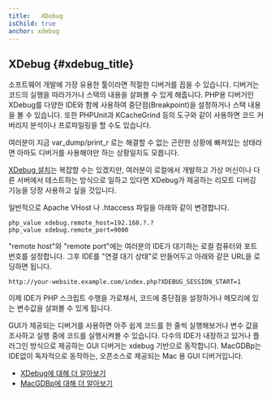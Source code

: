 ```yaml
---
title:   XDebug
isChild: true
anchor: xdebug
---
```


## XDebug {#xdebug_title}

소프트웨어 개발에 가장 유용한 툴이라면 적절한 디버거를 꼽을 수 있습니다. 디버거는 코드의 실행을 따라가거나 스택의 내용을 살펴볼 수 있게 해줍니다.
PHP용 디버거인 XDebug를 다양한 IDE와 함께 사용하여 중단점(Breakpoint)을 설정하거나 스택 내용을 볼 수 있습니다.
또한 PHPUnit과 KCacheGrind 등의 도구와 같이 사용하면 코드 커버리지 분석이나 프로파일링을 할 수도 있습니다.

여러분이 지금 var_dump/print_r 로는 해결할 수 없는 곤란한 상황에 빠져있는 상태라면 아마도 디버거를 사용해야만 하는 상황일지도 모릅니다.

[XDebug 설치][xdebug-install]는 복잡할 수는 있겠지만, 여러분이 로컬에서 개발하고 가상 머신이나 다른 서버에서 테스트하는 방식으로
일하고 있다면 XDebug가 제공하는 리모트 디버깅 기능을 당장 사용하고 싶을 것입니다.

일반적으로 Apache VHost 나 .htaccess 파일을 아래와 같이 변경합니다.

    php_value xdebug.remote_host=192.168.?.?
    php_value xdebug.remote_port=9000

"remote host"와 "remote port"에는 여러분의 IDE가 대기하는 로컬 컴퓨터와 포트 번호를 설정합니다. 그후 IDE를
"연결 대기 상태"로 만들어두고 아래와 같은 URL을 로딩하면 됩니다.

    http://your-website.example.com/index.php?XDEBUG_SESSION_START=1

이제 IDE가 PHP 스크립트 수행을 가로채서, 코드에 중단점을 설정하거나 메모리에 있는 변수값을 살펴볼 수 있게 됩니다.

GUI가 제공되는 디버거를 사용하면 아주 쉽게 코드를 한 줄씩 실행해보거나 변수 값을 조사하고 실행 중에 코드를 실행시켜볼 수 있습니다.
다수의 IDE가 내장하고 있거나 플러그인 방식으로 제공하는 GUI 디버거는 xdebug 기반으로 동작합니다. MacGDBp는 IDE없이 독자적으로 동작하는, 오픈소스로 제공되는 Mac 용 GUI 디버거입니다.

 * [XDebug에 대해 더 알아보기][xdebug-docs]
 * [MacGDBp에 대해 더 알아보기][macgdbp-install]

[xdebug-docs]: http://xdebug.org/docs/
[xdebug-install]: http://xdebug.org/docs/install
[macgdbp-install]: http://www.bluestatic.org/software/macgdbp/
